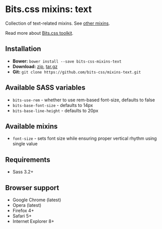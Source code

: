# Bits.css mixins: text

Collection of text-related mixins. See [other mixins](https://github.com/bits-css/mixins).

Read more about [Bits.css toolkit](https://github.com/bits-css/bits.css).

## Installation

* __Bower:__ `bower install --save bits-css-mixins-text`
* __Download:__ [zip](https://github.com/bits-css/mixins-text/zipball/master), [tar.gz](https://github.com/bits-css/mixins-text/tarball/master)
* __Git:__ `git clone https://github.com/bits-css/mixins-text.git`

## Available SASS variables

* `bits-use-rem` - whether to use rem-based font-size, defaults to false
* `bits-base-font-size` - defaults to 14px
* `bits-base-line-height` - defaults to 20px

## Available mixins

* `font-size` - sets font size while ensuring proper vertical rhythm using single value

## Requirements

* Sass 3.2+

## Browser support

* Google Chrome (latest)
* Opera (latest)
* Firefox 4+
* Safari 5+
* Internet Explorer 8+